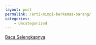 ```yaml
---
layout: post
permalink: /arti-mimpi-berkemas-barang/
categories:
    - Uncategorized
---
```


[Baca Selengkapnya](/05)
